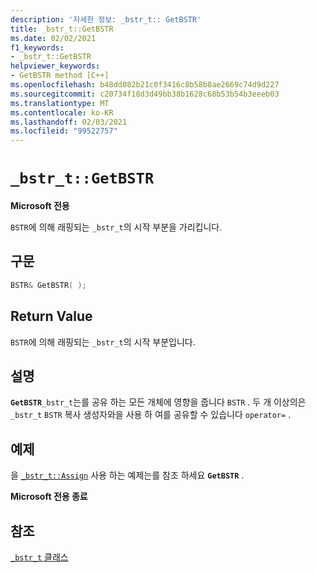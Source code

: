 ```yaml
---
description: '자세한 정보: _bstr_t:: GetBSTR'
title: _bstr_t::GetBSTR
ms.date: 02/02/2021
f1_keywords:
- _bstr_t::GetBSTR
helpviewer_keywords:
- GetBSTR method [C++]
ms.openlocfilehash: b48dd082b21c0f3416c8b58b8ae2669c74d9d227
ms.sourcegitcommit: c20734f18d3d49bb38b1628c68b53b54b3eeeb03
ms.translationtype: MT
ms.contentlocale: ko-KR
ms.lasthandoff: 02/03/2021
ms.locfileid: "99522757"
---
```

# `_bstr_t::GetBSTR`

**Microsoft 전용**

`BSTR`에 의해 래핑되는 `_bstr_t`의 시작 부분을 가리킵니다.

## <a name="syntax"></a>구문

```cpp
BSTR& GetBSTR( );
```

## <a name="return-value"></a>Return Value

`BSTR`에 의해 래핑되는 `_bstr_t`의 시작 부분입니다.

## <a name="remarks"></a>설명

**`GetBSTR`**`_bstr_t`는를 공유 하는 모든 개체에 영향을 줍니다 `BSTR` . 두 개 이상의은 `_bstr_t` `BSTR` 복사 생성자와을 사용 하 여를 공유할 수 있습니다 `operator=` .

## <a name="example"></a>예제

을 [`_bstr_t::Assign`](../cpp/bstr-t-assign.md) 사용 하는 예제는를 참조 하세요 **`GetBSTR`** .

**Microsoft 전용 종료**

## <a name="see-also"></a>참조

[`_bstr_t` 클래스](../cpp/bstr-t-class.md)